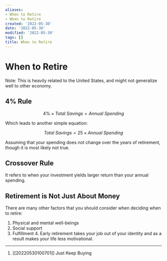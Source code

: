 ```yaml
---
aliases:
- When to Retire
- When to Retire
created: '2022-05-30'
date: '2022-05-30'
modified: '2022-05-30'
tags: []
title: When to Retire
---
```


# When to Retire

Note: This is heavily related to the United States, and might not generalize well to other economy.

## 4% Rule

$$
4\% \times \textit{Total Savings} = \textit{Annual Spending}
$$

Which leads to another simple equation:

$$
\textit{Total Savings} = 25 \times \textit{Annual Spending}
$$

Assuming that your spending does not change over the years of retirement, though it is most likely not true.

## Crossover Rule

It refers to when your investment yields larger return than your annual spending.

## Retirement is Not Just About Money

There are many other factors that you should consider when deciding when to retire:
1. Physical and mental well-beings
2. Social support
3. Fulfillment
    4. Early retirement takes your job out of your identity and as a result makes your life less motivational.

***
1. [[20220530100701]] Just Keep Buying